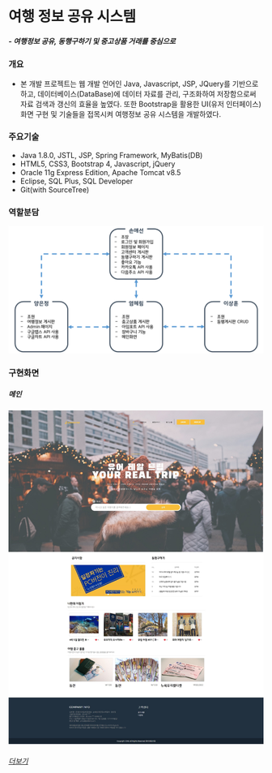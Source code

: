 <!DOCTYPE html>
<html>
<head>
<link rel="stylesheet" href="https://use.fontawesome.com/releases/v5.5.0/css/all.css" crossorigin="anonymous">
</head>
<body>

# 여행 정보 공유 시스템
##### - 여행정보 공유, 동행구하기 및 중고상품 거래를 중심으로
### 개요
- 본 개발 프로젝트는 웹 개발 언어인 Java, Javascript, JSP, JQuery를 기반으로 하고, 데이터베이스(DataBase)에 데이터 자료를 관리, 구조화하여 저장함으로써 자료 검색과 갱신의 효율을 높였다. 또한 Bootstrap을 활용한 UI(유저 인터페이스) 화면 구현 및 기술들을 접목시켜 여행정보 공유 시스템을 개발하였다.

### 주요기술
- Java 1.8.0, JSTL, JSP, Spring Framework, MyBatis(DB)
- HTML5, CSS3, Bootstrap 4, Javascript, jQuery
- Oracle 11g Express Edition, Apache Tomcat v8.5
- Eclipse, SQL Plus, SQL Developer
- Git(with SourceTree)

### 역할분담
![part](YRTrip/src/test/Screenshot/역할분담.png)

### 구현화면
##### 메인
![main](YRTrip/src/test/Screenshot/main.png)
###### <a href="YRTrip/src/test/Screenshot">더보기<i class="fas fa-search-plus"></i></a>

</body>
</html>
